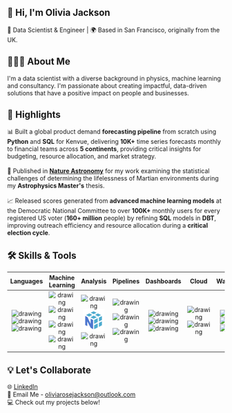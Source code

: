 ## 👋 Hi, I'm Olivia Jackson

🚀 Data Scientist & Engineer | 🌍 Based in San Francisco, originally from the UK.

## 👩🏻‍💻 About Me

I'm a data scientist with a diverse background in physics, machine learning and consultancy. I'm passionate about creating impactful, data-driven solutions that have a positive impact on people and businesses. 

## 🌟 Highlights

📊 Built a global product demand **forecasting pipeline** from scratch using **Python** and **SQL** for Kenvue, delivering **10K+** time series forecasts monthly to financial teams across **5 continents**, providing critical insights for budgeting, resource allocation, and market strategy. \
\
🌌 Published in [**Nature Astronomy**](https://www.nature.com/articles/s41550-024-02443-0) for my work examining the statistical challenges of determining the lifelessness of Martian environments during my **Astrophysics Master's** thesis. \
\
📈 Released scores generated from **advanced machine learning models** at the Democratic National Committee to over **100K+** monthly users for every registered US voter (**160+ million** people) by refining **SQL** models in **DBT**, improving outreach efficiency and resource allocation during a **critical election cycle**.

## 🛠️ Skills & Tools

| Languages | Machine Learning | Analysis | Pipelines | Dashboards | Cloud | Warehouses |
| :--------: | :--------: | :--------: | :--------: | :--------: | :--------: | :--------: | 
| <img src="https://github.com/yurijserrano/Github-Profile-Readme-Logos/blob/master/programming%20languages/python.svg" alt="drawing" height="50"/>  <img src="https://github.com/yurijserrano/Github-Profile-Readme-Logos/blob/master/databases/mysql.svg" alt="drawing" height="50"/>  <img src="https://github.com/yurijserrano/Github-Profile-Readme-Logos/blob/master/databases/postgresql.svg" alt="drawing" height="50"/> | <img src="https://github.com/valohai/ml-logos/blob/master/tensorflow-tf.svg" alt="drawing" height="40"/> <img src="https://keras.io/img/logo.png" alt="drawing" height="30"/> <img src="https://icon.icepanel.io/Technology/svg/scikit-learn.svg" alt="drawing" height="50"/> <img src="https://summerofcode.withgoogle.com/media/org/sktime/x2i3dxljtj04sqw0-360.png" alt="drawing" height="50"/> | <img src="https://raw.githubusercontent.com/marwin1991/profile-technology-icons/refs/heads/main/icons/pandas.png" alt="drawing" height="50"/> <img src="https://github.com/valohai/ml-logos/blob/master/numpy.svg" alt="drawing" height="50"/> <img src="https://upload.wikimedia.org/wikipedia/commons/thumb/0/01/Created_with_Matplotlib-logo.svg/2048px-Created_with_Matplotlib-logo.svg.png" alt="drawing" height="40"/> | <img src="https://encrypted-tbn0.gstatic.com/images?q=tbn:ANd9GcRyErbVMBxtT0qUVDUT4J6s2JYYIqn60uyFTw&s" alt="drawing" height="40"/> <img src="https://raw.githubusercontent.com/marwin1991/profile-technology-icons/refs/heads/main/icons/apache_spark.png" alt="drawing" height="50"/> <img src="https://encrypted-tbn0.gstatic.com/images?q=tbn:ANd9GcTFzCIuPsPokbP-V0RFFgCRJqcve5gpjJmTtg&s" alt="drawing" height="40"/> | <img src="https://www.svgrepo.com/show/354012/looker-icon.svg" alt="drawing" height="50"/> <img src="https://streamlit.io/images/brand/streamlit-logo-secondary-colormark-darktext.svg" alt="drawing" height="50"/> <img src="https://cdn.worldvectorlogo.com/logos/tableau-software.svg" alt="drawing" height="40"/> | <img src="https://raw.githubusercontent.com/marwin1991/profile-technology-icons/refs/heads/main/icons/aws.png" alt="drawing" height="40"/> <img src="https://raw.githubusercontent.com/marwin1991/profile-technology-icons/refs/heads/main/icons/gcp.png" alt="drawing" height="40"/> | <img src="https://upload.wikimedia.org/wikipedia/commons/thumb/7/73/Amazon-Redshift-Logo.svg/1862px-Amazon-Redshift-Logo.svg.png" alt="drawing" height="40"/> <img src="https://companieslogo.com/img/orig/SNOW-35164165.png?t=1720244494" alt="drawing" height="40"/> <img src="https://cdn.worldvectorlogo.com/logos/google-bigquery-logo-1.svg" alt="drawing" height="40"/> |

## 💡 Let's Collaborate

🌐 [LinkedIn](https://www.linkedin.com/in/olivia-rose-jackson/) \
📧 Email Me - oliviarosejackson@outlook.com \
💻 Check out my projects below!

<!---
## 🧠 What I'm Passionate About
-->

